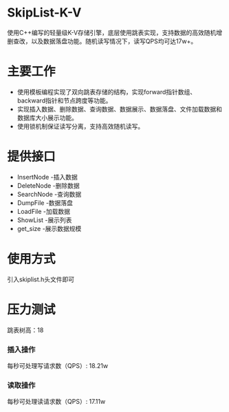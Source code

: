 # SkipList-K-V

使用C++编写的轻量级K-V存储引擎，底层使用跳表实现，支持数据的高效随机增删查改，以及数据落盘功能。随机读写情况下，读写QPS均可达17w+。

# 主要工作
+ 使用模板编程实现了双向跳表存储的结构，实现forward指针数组、backward指针和节点跨度等功能。
+ 实现插入数据、删除数据、查询数据、数据展示、数据落盘、文件加载数据和数据库大小展示功能。
+ 使用锁机制保证读写分离，支持高效随机读写。

# 提供接口
+ InsertNode -插入数据
+ DeleteNode -删除数据
+ SearchNode -查询数据
+ DumpFile -数据落盘
+ LoadFile -加载数据
+ ShowList -展示列表
+ get_size -展示数据规模

# 使用方式
引入skiplist.h头文件即可

# 压力测试
跳表树高：18
### 插入操作
每秒可处理写请求数（QPS）: 18.21w

### 读取操作
每秒可处理读请求数（QPS）: 17.11w
